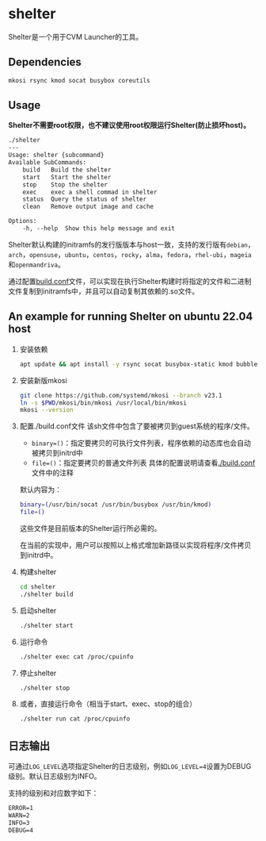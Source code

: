 # shelter

Shelter是一个用于CVM Launcher的工具。

## Dependencies

~~~sh
mkosi rsync kmod socat busybox coreutils
~~~

## Usage

**Shelter不需要root权限，也不建议使用root权限运行Shelter(防止损坏host)。**

~~~txt
./shelter
---
Usage: shelter {subcommand}
Available SubCommands:
    build   Build the shelter
    start   Start the shelter
    stop    Stop the shelter
    exec    exec a shell commad in shelter
    status  Query the status of shelter
    clean   Remove output image and cache

Options:
    -h, --help  Show this help message and exit
~~~

Shelter默认构建的initramfs的发行版版本与host一致，支持的发行版有`debian`，`arch`，`opensuse`，`ubuntu`，`centos`，`rocky`，`alma`，`fedora`，`rhel-ubi`，`mageia`和`openmandriva`。

通过配置[build.conf](./build.conf)文件，可以实现在执行Shelter构建时将指定的文件和二进制文件复制到initramfs中，并且可以自动复制其依赖的.so文件。

## An example for running Shelter on ubuntu 22.04 host

1. 安装依赖
    ~~~sh
    apt update && apt install -y rsync socat busybox-static kmod bubblewrap qemu-system-x86
    ~~~

2. 安装新版mkosi
    ~~~sh
    git clone https://github.com/systemd/mkosi --branch v23.1
    ln -s $PWD/mkosi/bin/mkosi /usr/local/bin/mkosi
    mkosi --version
    ~~~

3. 配置./build.conf文件
    该sh文件中包含了要被拷贝到guest系统的程序/文件。
    - `binary=()`：指定要拷贝的可执行文件列表，程序依赖的动态库也会自动被拷贝到initrd中
    - `file=()`：指定要拷贝的普通文件列表
    具体的配置说明请查看[./build.conf](./build.conf)文件中的注释

    默认内容为：
    ~~~sh
    binary=(/usr/bin/socat /usr/bin/busybox /usr/bin/kmod)
    file=()
    ~~~
    这些文件是目前版本的Shelter运行所必需的。
    
    在当前的实现中，用户可以按照以上格式增加新路径以实现将程序/文件拷贝到initrd中。

4. 构建shelter
    ~~~sh
    cd shelter
    ./shelter build
    ~~~

5. 启动shelter
    ~~~sh
    ./shelter start
    ~~~

6. 运行命令
    ~~~sh
    ./shelter exec cat /proc/cpuinfo
    ~~~

7. 停止shelter
    ~~~sh
    ./shelter stop
    ~~~

8. 或者，直接运行命令（相当于start、exec、stop的组合）

    ~~~sh
    ./shelter run cat /proc/cpuinfo
    ~~~

## 日志输出

可通过`LOG_LEVEL`选项指定Shelter的日志级别，例如`LOG_LEVEL=4`设置为DEBUG级别。默认日志级别为INFO。

支持的级别和对应数字如下：

```txt
ERROR=1
WARN=2
INFO=3
DEBUG=4
```